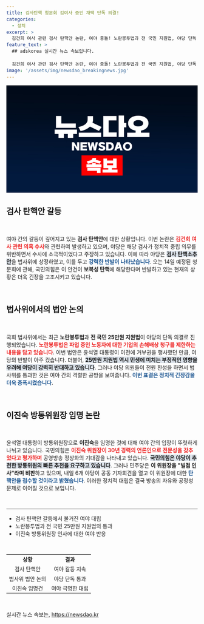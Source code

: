 ```yaml
---
title: 검사탄핵 청문회 김여사 증인 채택 단독 의결!
categories:
  - 정치
excerpt: >
  김건희 여사 관련 검사 탄핵안 논란, 여야 충돌! 노란봉투법과 전 국민 지원법, 야당 단독 통과! 방송위원장 임명에 대한 양당의 상반된 반응과 야당의 탄핵 계획까지, 정치권의 뜨거운 이슈를 파헤쳐 보세요.
feature_text: >
  ## adskorea 실시간 뉴스 속보입니다.

  김건희 여사 관련 검사 탄핵안 논란, 여야 충돌! 노란봉투법과 전 국민 지원법, 야당 단독 통과! 방송위원장 임명에 대한 양당의 상반된 반응과 야당의 탄핵 계획까지, 정치권의 뜨거운 이슈를 파헤쳐 보세요.
image: '/assets/img/newsdao_breakingnews.jpg'
---
```


<p><img src="/assets/img/newsdao_breakingnews.jpg" alt="adskorea 속보" /></p>

<h2 data-ke-size="size26">검사 탄핵안 갈등</h2>

<p data-ke-size="size16">&nbsp;</p>

<p>여야 간의 갈등이 깊어지고 있는 <b>검사 탄핵안</b>에 대한 상황입니다. 이번 논란은 <b><span style="color: #ee2323;">김건희 여사 관련 의혹 수사</span></b>와 관련하여 발생하고 있으며, 야당은 해당 검사가 정치적 중립 의무를 위반하면서 수사에 소극적이었다고 주장하고 있습니다. 이에 따라 야당은 <b><span style="background-color: #21538527;">검사 탄핵소추안</span></b>을 법사위에 상정하였고, 이를 두고 <b><span style="color: #1a5490;">강력한 반발이 나타났습니다</span></b>. 오는 14일 예정된 청문회에 관해, 국민의힘은 이 안건이 <b>보복성 탄핵</b>에 해당한다며 반발하고 있는 현재의 상황은 더욱 긴장을 고조시키고 있습니다.</p>

<p data-ke-size="size16">&nbsp;</p>

<h2 data-ke-size="size26">법사위에서의 법안 논의</h2>

<p data-ke-size="size16">&nbsp;</p>

<p>국회 법사위에서는 최근 <b>노란봉투법</b>과 <b>전 국민 25만원 지원법</b>이 야당의 단독 의결로 진행되었습니다. <b><span style="color: #ee2323;">노란봉투법은 파업 중인 노동자에 대한 기업의 손해배상 청구를 제한하는 내용을 담고 있습니다</span></b>. 이번 법안은 윤석열 대통령이 이전에 거부권을 행사했던 만큼, 여당의 반발이 아주 컸습니다. 더불어, <b><span style="background-color: #21538527;">25만원 지원법 역시 민생에 미치는 부정적인 영향을 우려해 여당이 강력히 반대하고 있습니다</span></b>. 그러나 야당 의원들이 전원 찬성을 하면서 법사위를 통과한 것은 여야 간의 격렬한 공방을 보여줍니다. <b><span style="color: #1a5490;">이번 표결은 정치적 긴장감을 더욱 증폭시켰습니다</span></b>.</p>

<p data-ke-size="size16">&nbsp;</p>

<h2 data-ke-size="size26">이진숙 방통위원장 임명 논란</h2>

<p data-ke-size="size16">&nbsp;</p>

<p>윤석열 대통령이 방통위원장으로 <b>이진숙</b>을 임명한 것에 대해 여야 간의 입장이 뚜렷하게 나뉘고 있습니다. 국민의힘은 <b><span style="color: #ee2323;">이진숙 위원장이 30년 경력의 언론인으로 전문성을 갖추었다고 평가하며</span></b> 공영방송 정상화의 기대감을 나타내고 있습니다. <b><span style="background-color: #21538527;">국민의힘은 야당이 추천한 방통위원의 빠른 추천을 요구하고 있습니다</span></b>. 그러나 민주당은 <b>이 위원장을 "빌점 인사"라며 비판</b>하고 있으며, 내일 6개 야당이 공동 기자회견을 열고 이 위원장에 대한 <b><span style="color: #1a5490;">탄핵안을 접수할 것이라고 밝혔습니다</span></b>. 이러한 정치적 대립은 결국 방송의 자유와 공정성 문제로 이어질 것으로 보입니다.</p>

<p data-ke-size="size16">&nbsp;</p>

<hr/>

<ul>
  <li>검사 탄핵안 갈등에서 불거진 여야 대립</li>
  <li>노란봉투법과 전 국민 25만원 지원법의 통과</li>
  <li>이진숙 방통위원장 인사에 대한 여야 반응</li>
</ul>

<p data-ke-size="size16">&nbsp;</p>

<table style="width: 100%; border-collapse: collapse;">
  <tr>
    <td style="text-align: center; height: 17px;"><b>상황</b></td>
    <td style="text-align: center; height: 17px;"><b>결과</b></td>
  </tr>
  <tr>
    <td style="text-align: center; height: 17px;">검사 탄핵안</td>
    <td style="text-align: center; height: 17px;">여야 갈등 지속</td>
  </tr>
  <tr>
    <td style="text-align: center; height: 17px;">법사위 법안 논의</td>
    <td style="text-align: center; height: 17px;">야당 단독 통과</td>
  </tr>
  <tr>
    <td style="text-align: center; height: 17px;">이진숙 임명건</td>
    <td style="text-align: center; height: 17px;">여야 극명한 대립</td>
  </tr>
</table>

<p data-ke-size="size16">&nbsp;</p>
실시간 뉴스 속보는, <a href="https://newsdao.kr" rel="dofollow">https://newsdao.kr</a>


